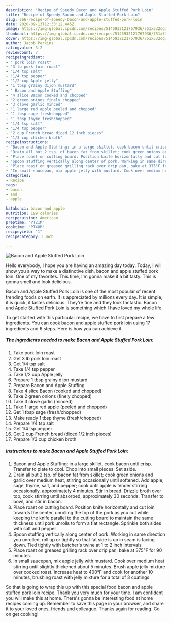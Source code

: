 ```yaml
---
description: "Recipe of Speedy Bacon and Apple Stuffed Pork Loin"
title: "Recipe of Speedy Bacon and Apple Stuffed Pork Loin"
slug: 266-recipe-of-speedy-bacon-and-apple-stuffed-pork-loin
date: 2020-09-13T12:33:12.445Z
image: https://img-global.cpcdn.com/recipes/5145932121767936/751x532cq70/bacon-and-apple-stuffed-pork-loin-recipe-main-photo.jpg
thumbnail: https://img-global.cpcdn.com/recipes/5145932121767936/751x532cq70/bacon-and-apple-stuffed-pork-loin-recipe-main-photo.jpg
cover: https://img-global.cpcdn.com/recipes/5145932121767936/751x532cq70/bacon-and-apple-stuffed-pork-loin-recipe-main-photo.jpg
author: Jacob Perkins
ratingvalue: 3.2
reviewcount: 7
recipeingredient:
- " pork loin roast"
- "3 lb pork loin roast"
- "1/4 tsp salt"
- "1/4 tsp pepper"
- "1/2 cup Apple jelly"
- "1 tbsp grainy dijon mustard"
- " Bacon and Apple Stuffing"
- "4 slice Bacon cooked and chopped"
- "2 green onions finely chopped"
- "3 clove garlic minced"
- "1 large red apple peeled and chopped"
- "1 tbsp sage freshchopped"
- "1 tbsp thyme freshchopped"
- "1/4 tsp salt"
- "1/4 tsp pepper"
- "2 cup French bread diced 12 inch pieces"
- "1/3 cup chicken broth"
recipeinstructions:
- "Bacon and Apple Stuffing: in a large skillet, cook bacon until crisp. Transfer to plate to cool. Chop into small pieces. Set aside."
- "Drain all but 2 tsp. of bacon fat from skillet; cook green onions and garlic over medium heat, stirring occasionally until softened. Add apple, sage, thyme, salt, and pepper; cook until apple is tender stirring occasionally, approximately 4 minutes. Stir in bread. Drizzle broth over top, cook stirring until absorbed, approximately 30 seconds. Transfer to bowl, and stir in bacon."
- "Place roast on cutting board. Position knife horizontally and cut loin towards the center, unrolling the top of the pork as you cut while keeping the knife parallel to the cutting board to maintain the same thickness until pork unrolls to form a flat rectangle. Sprinkle both sides with salt and pepper"
- "Spoon stuffing vertically along center of pork. Working in same direction you unrolled, roll up or tightly so that fat side is up in seam is facing down. Tied tightly with butcher&#39;s twine at 1 to 2 inch intervals"
- "Place roast on greased grilling rack over drip pan, bake at 375°F for 90 minutes."
- "In small saucepan, mix apple jelly with mustard. Cook over medium heat stirring until slightly thickened about 5 minutes. Brush apple jelly mixture over cooked roast. Increase heat to 400°F and cook for another 10 minutes, brushing roast with jelly mixture for a total of 3 coatings."
categories:
- Recipe
tags:
- bacon
- and
- apple

katakunci: bacon and apple 
nutrition: 199 calories
recipecuisine: American
preptime: "PT21M"
cooktime: "PT48M"
recipeyield: "1"
recipecategory: Lunch

---
```



![Bacon and Apple Stuffed Pork Loin](https://img-global.cpcdn.com/recipes/5145932121767936/751x532cq70/bacon-and-apple-stuffed-pork-loin-recipe-main-photo.jpg)

Hello everybody, I hope you are having an amazing day today. Today, I will show you a way to make a distinctive dish, bacon and apple stuffed pork loin. One of my favorites. This time, I'm gonna make it a bit tasty. This is gonna smell and look delicious.



Bacon and Apple Stuffed Pork Loin is one of the most popular of recent trending foods on earth. It is appreciated by millions every day. It is simple, it is quick, it tastes delicious. They're fine and they look fantastic. Bacon and Apple Stuffed Pork Loin is something which I have loved my whole life.


To get started with this particular recipe, we have to first prepare a few ingredients. You can cook bacon and apple stuffed pork loin using 17 ingredients and 6 steps. Here is how you can achieve it.

##### The ingredients needed to make Bacon and Apple Stuffed Pork Loin:

1. Take  pork loin roast
1. Get 3 lb pork loin roast
1. Get 1/4 tsp salt
1. Take 1/4 tsp pepper
1. Take 1/2 cup Apple jelly
1. Prepare 1 tbsp grainy dijon mustard
1. Prepare  Bacon and Apple Stuffing
1. Take 4 slice Bacon (cooked and chopped)
1. Take 2 green onions (finely chopped)
1. Take 3 clove garlic (minced)
1. Take 1 large red apple (peeled and chopped)
1. Get 1 tbsp sage (fresh/chopped)
1. Make ready 1 tbsp thyme (fresh/chopped)
1. Prepare 1/4 tsp salt
1. Get 1/4 tsp pepper
1. Get 2 cup French bread (diced 1/2 inch pieces)
1. Prepare 1/3 cup chicken broth




##### Instructions to make Bacon and Apple Stuffed Pork Loin:

1. Bacon and Apple Stuffing: in a large skillet, cook bacon until crisp. Transfer to plate to cool. Chop into small pieces. Set aside.
1. Drain all but 2 tsp. of bacon fat from skillet; cook green onions and garlic over medium heat, stirring occasionally until softened. Add apple, sage, thyme, salt, and pepper; cook until apple is tender stirring occasionally, approximately 4 minutes. Stir in bread. Drizzle broth over top, cook stirring until absorbed, approximately 30 seconds. Transfer to bowl, and stir in bacon.
1. Place roast on cutting board. Position knife horizontally and cut loin towards the center, unrolling the top of the pork as you cut while keeping the knife parallel to the cutting board to maintain the same thickness until pork unrolls to form a flat rectangle. Sprinkle both sides with salt and pepper
1. Spoon stuffing vertically along center of pork. Working in same direction you unrolled, roll up or tightly so that fat side is up in seam is facing down. Tied tightly with butcher&#39;s twine at 1 to 2 inch intervals
1. Place roast on greased grilling rack over drip pan, bake at 375°F for 90 minutes.
1. In small saucepan, mix apple jelly with mustard. Cook over medium heat stirring until slightly thickened about 5 minutes. Brush apple jelly mixture over cooked roast. Increase heat to 400°F and cook for another 10 minutes, brushing roast with jelly mixture for a total of 3 coatings.




So that is going to wrap this up with this special food bacon and apple stuffed pork loin recipe. Thank you very much for your time. I am confident you will make this at home. There's gonna be interesting food at home recipes coming up. Remember to save this page in your browser, and share it to your loved ones, friends and colleague. Thanks again for reading. Go on get cooking!
